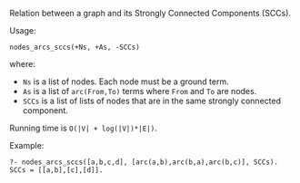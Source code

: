 

Relation between a graph and its Strongly Connected Components (SCCs).

Usage:

    nodes_arcs_sccs(+Ns, +As, -SCCs)

where:

* `Ns` is a list of nodes. Each node must be a ground term.
* `As` is a list of `arc(From,To)` terms where `From` and `To` are nodes.
* `SCCs` is a list of lists of nodes that are in the same strongly
  connected component.

Running time is `O(|V| + log(|V|)*|E|)`.

Example:

```
?- nodes_arcs_sccs([a,b,c,d], [arc(a,b),arc(b,a),arc(b,c)], SCCs).
SCCs = [[a,b],[c],[d]].
```
